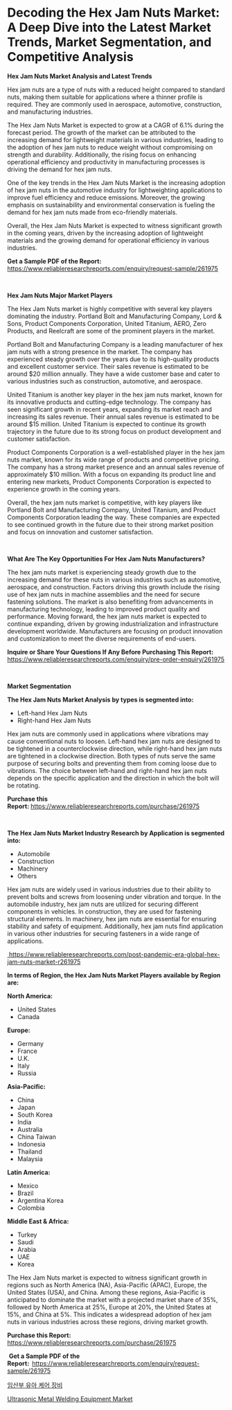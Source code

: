 <p><h1>Decoding the Hex Jam Nuts Market: A Deep Dive into the Latest Market Trends, Market Segmentation, and Competitive Analysis</h1></p><p><strong>Hex Jam Nuts Market Analysis and Latest Trends</strong></p>
<p><p>Hex jam nuts are a type of nuts with a reduced height compared to standard nuts, making them suitable for applications where a thinner profile is required. They are commonly used in aerospace, automotive, construction, and manufacturing industries.</p><p>The Hex Jam Nuts Market is expected to grow at a CAGR of 6.1% during the forecast period. The growth of the market can be attributed to the increasing demand for lightweight materials in various industries, leading to the adoption of hex jam nuts to reduce weight without compromising on strength and durability. Additionally, the rising focus on enhancing operational efficiency and productivity in manufacturing processes is driving the demand for hex jam nuts.</p><p>One of the key trends in the Hex Jam Nuts Market is the increasing adoption of hex jam nuts in the automotive industry for lightweighting applications to improve fuel efficiency and reduce emissions. Moreover, the growing emphasis on sustainability and environmental conservation is fueling the demand for hex jam nuts made from eco-friendly materials.</p><p>Overall, the Hex Jam Nuts Market is expected to witness significant growth in the coming years, driven by the increasing adoption of lightweight materials and the growing demand for operational efficiency in various industries.</p></p>
<p><strong>Get a Sample PDF of the Report:&nbsp;</strong> <a href="https://www.reliableresearchreports.com/enquiry/request-sample/261975">https://www.reliableresearchreports.com/enquiry/request-sample/261975</a></p>
<p>&nbsp;</p>
<p><strong>Hex Jam Nuts Major Market Players</strong></p>
<p><p>The Hex Jam Nuts market is highly competitive with several key players dominating the industry. Portland Bolt and Manufacturing Company, Lord & Sons, Product Components Corporation, United Titanium, AERO, Zero Products, and Reelcraft are some of the prominent players in the market.</p><p>Portland Bolt and Manufacturing Company is a leading manufacturer of hex jam nuts with a strong presence in the market. The company has experienced steady growth over the years due to its high-quality products and excellent customer service. Their sales revenue is estimated to be around $20 million annually. They have a wide customer base and cater to various industries such as construction, automotive, and aerospace.</p><p>United Titanium is another key player in the hex jam nuts market, known for its innovative products and cutting-edge technology. The company has seen significant growth in recent years, expanding its market reach and increasing its sales revenue. Their annual sales revenue is estimated to be around $15 million. United Titanium is expected to continue its growth trajectory in the future due to its strong focus on product development and customer satisfaction.</p><p>Product Components Corporation is a well-established player in the hex jam nuts market, known for its wide range of products and competitive pricing. The company has a strong market presence and an annual sales revenue of approximately $10 million. With a focus on expanding its product line and entering new markets, Product Components Corporation is expected to experience growth in the coming years.</p><p>Overall, the hex jam nuts market is competitive, with key players like Portland Bolt and Manufacturing Company, United Titanium, and Product Components Corporation leading the way. These companies are expected to see continued growth in the future due to their strong market position and focus on innovation and customer satisfaction.</p></p>
<p>&nbsp;</p>
<p><strong>What Are The Key Opportunities For Hex Jam Nuts Manufacturers?</strong></p>
<p><p>The hex jam nuts market is experiencing steady growth due to the increasing demand for these nuts in various industries such as automotive, aerospace, and construction. Factors driving this growth include the rising use of hex jam nuts in machine assemblies and the need for secure fastening solutions. The market is also benefiting from advancements in manufacturing technology, leading to improved product quality and performance. Moving forward, the hex jam nuts market is expected to continue expanding, driven by growing industrialization and infrastructure development worldwide. Manufacturers are focusing on product innovation and customization to meet the diverse requirements of end-users.</p></p>
<p><strong>Inquire or Share Your Questions If Any Before Purchasing This Report:</strong> <a href="https://www.reliableresearchreports.com/enquiry/pre-order-enquiry/261975">https://www.reliableresearchreports.com/enquiry/pre-order-enquiry/261975</a></p>
<p>&nbsp;</p>
<p><strong>Market Segmentation</strong></p>
<p><strong>The Hex Jam Nuts Market Analysis by types is segmented into:</strong></p>
<p><ul><li>Left-hand Hex Jam Nuts</li><li>Right-hand Hex Jam Nuts</li></ul></p>
<p><p>Hex jam nuts are commonly used in applications where vibrations may cause conventional nuts to loosen. Left-hand hex jam nuts are designed to be tightened in a counterclockwise direction, while right-hand hex jam nuts are tightened in a clockwise direction. Both types of nuts serve the same purpose of securing bolts and preventing them from coming loose due to vibrations. The choice between left-hand and right-hand hex jam nuts depends on the specific application and the direction in which the bolt will be rotating.</p></p>
<p><strong>Purchase this Report:&nbsp;</strong><a href="https://www.reliableresearchreports.com/purchase/261975">https://www.reliableresearchreports.com/purchase/261975</a></p>
<p>&nbsp;</p>
<p><strong>The Hex Jam Nuts Market Industry Research by Application is segmented into:</strong></p>
<p><ul><li>Automobile</li><li>Construction</li><li>Machinery</li><li>Others</li></ul></p>
<p><p>Hex jam nuts are widely used in various industries due to their ability to prevent bolts and screws from loosening under vibration and torque. In the automobile industry, hex jam nuts are utilized for securing different components in vehicles. In construction, they are used for fastening structural elements. In machinery, hex jam nuts are essential for ensuring stability and safety of equipment. Additionally, hex jam nuts find application in various other industries for securing fasteners in a wide range of applications.</p></p>
<p><a href="https://www.reliableresearchreports.com/post-pandemic-era-global-hex-jam-nuts-market-r261975">&nbsp;https://www.reliableresearchreports.com/post-pandemic-era-global-hex-jam-nuts-market-r261975</a></p>
<p><strong>In terms of Region, the Hex Jam Nuts Market Players available by Region are:</strong></p>
<p>
    <p> <strong> North America: </strong>
        <ul>
            <li>United States</li>
            <li>Canada</li>
        </ul>
        </p> 
    <p> <strong> Europe: </strong>
        <ul>
            <li>Germany</li>
            <li>France</li>
            <li>U.K.</li>
            <li>Italy</li>
            <li>Russia</li>
        </ul>
        </p> 
    <p> <strong> Asia-Pacific: </strong>
        <ul>
            <li>China</li>
            <li>Japan</li>
            <li>South Korea</li>
            <li>India</li>
            <li>Australia</li>
            <li>China Taiwan</li>
            <li>Indonesia</li>
            <li>Thailand</li>
            <li>Malaysia</li>
        </ul>
        </p> 
    <p> <strong> Latin America: </strong>
        <ul>
            <li>Mexico</li>
            <li>Brazil</li>
            <li>Argentina Korea</li>
            <li>Colombia</li>
        </ul>
        </p> 
    <p> <strong> Middle East & Africa: </strong>
        <ul>
            <li>Turkey</li>
            <li>Saudi</li>
            <li>Arabia</li>
            <li>UAE</li>
            <li>Korea</li>
        </ul>
    </p>
    </p>
<p><p>The Hex Jam Nuts market is expected to witness significant growth in regions such as North America (NA), Asia-Pacific (APAC), Europe, the United States (USA), and China. Among these regions, Asia-Pacific is anticipated to dominate the market with a projected market share of 35%, followed by North America at 25%, Europe at 20%, the United States at 15%, and China at 5%. This indicates a widespread adoption of hex jam nuts in various industries across these regions, driving market growth.</p></p>
<p><strong>Purchase this Report: </strong><a href="https://www.reliableresearchreports.com/purchase/261975">https://www.reliableresearchreports.com/purchase/261975</a></p>
<p>&nbsp;<strong>Get a Sample PDF of the Report:&nbsp;&nbsp;</strong><a href="https://www.reliableresearchreports.com/enquiry/request-sample/261975">https://www.reliableresearchreports.com/enquiry/request-sample/261975</a></p>
<p><strong></strong></p>
<p><p><a href="https://github.com/rcabello548/Market-Research-Report-List-2/blob/main/3171252173549.md">임산부 유아 케어 장비</a></p><p><a href="https://github.com/nicoletavirag/Market-Research-Report-List-4/blob/main/ultrasonic-metal-welding-equipment-market.md">Ultrasonic Metal Welding Equipment Market</a></p></p>